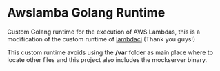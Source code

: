 # Awslamba Golang Runtime
Custom Golang runtime for the execution of AWS Lambdas, this is a modification of the custom runtime of [lambdaci](https://github.com/lambci/docker-lambda) (Thank you guys!)

This custom runtime avoids using the **/var** folder as main place where to locate other files and this project also includes the mockserver binary.
